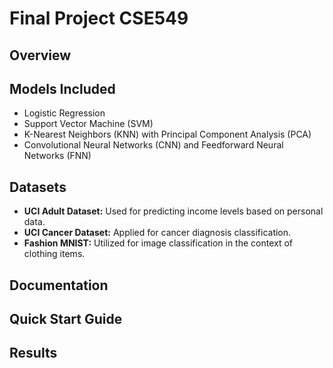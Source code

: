 # Final Project CSE549

## Overview

## Models Included
- Logistic Regression
- Support Vector Machine (SVM)
- K-Nearest Neighbors (KNN) with Principal Component Analysis (PCA)
- Convolutional Neural Networks (CNN) and Feedforward Neural Networks (FNN)

## Datasets
- **UCI Adult Dataset:** Used for predicting income levels based on personal data.
- **UCI Cancer Dataset:** Applied for cancer diagnosis classification.
- **Fashion MNIST:** Utilized for image classification in the context of clothing items.

## Documentation


## Quick Start Guide


## Results



